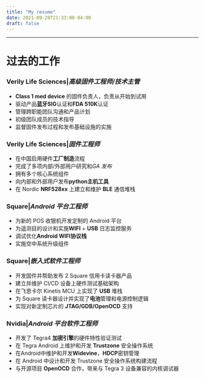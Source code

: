 ```yaml
---
title: "My resume"
date: 2021-09-28T21:33:00-04:00
draft: false
---
```

______
# 过去的工作

### Verily Life Sciences|*高级固件工程师/技术主管*
- **Class 1 med device** 的固件负责人，负责从开始到试用
- 驱动产品**蓝牙SIG**认证和**FDA 510K**认证
- 管理跨职能团队沟通和产品计划
- 初级团队成员的技术指导
- 监督固件发布过程和发布基础设施的实施

### Verily Life Sciences|*固件工程师*
- 在中国启用硬件**工厂制造**流程
- 完成了多项内部/外部用户研究和*GA 发布*
- 拥有多个核心系统组件
- 向内部和外部用户发布**python主机工具**
- 在 Nordic **NRF528xx** 上建立和维护 **BLE** 通信堆栈

### Square|*Android 平台工程师*
- 为新的 POS 收银机开发定制的 Android 平台
- 为遥测目的设计和实施**WIFI** + **USB** 日志监控服务
- 调试优化**Android WIFI协议栈**
- 实施空中系统升级组件

### Square|*嵌入式软件工程师*
- 开发固件并帮助发布 2 Square 信用卡读卡器产品
- 建立并维护 CI/CD 设备上硬件测试基础架构
- 在飞思卡尔 Kinetis MCU 上实现了 **USB** 堆栈
- 为 Square 读卡器设计并实现了**电池**管理和电源控制逻辑
- 实现对新定制芯片的 **JTAG/GDB/OpenOCD** 支持

### Nvidia|*Android 平台软件工程师*
- 开发了 Tegra4 **加密引擎**的硬件特性验证测试
- 在 Tegra Android 上维护和开发 **Trustzone** 安全操作系统
- 在Android中维护和开发**Widevine**，**HDCP**密钥管理
- 在 Android 中设计和开发 Trustzone 安全操作系统构建流程
- 与开源项目 **OpenOCD** 合作，带来与 Tegra 3 设备兼容的内核调试器
